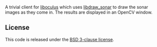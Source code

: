 A trivial client for [liboculus](https://github.com/amarburg/liboculus) which uses [libdraw_sonar](https://github.com/amarburg/libdraw_sonar) to draw the sonar images as they come in.  The results are displayed in an OpenCV window.

## License

This code is released under the [BSD 3-clause license](LICENSE).
